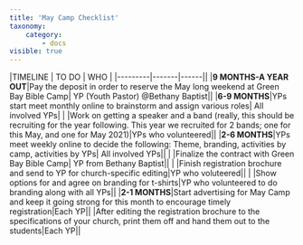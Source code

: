 ```yaml
---
title: 'May Camp Checklist'
taxonomy:
    category:
        - docs
visible: true
---
```


|TIMELINE | TO DO | WHO |
|---------|-------|------||
|**9 MONTHS-A YEAR OUT**|Pay the deposit in order to reserve the May long weekend at Green Bay Bible Camp| YP (Youth Pastor) @Bethany Baptist||
|**6-9 MONTHS**|YPs start meet monthly online to brainstorm and assign various roles| All involved YPs|
|  |Work on getting a speaker and a band (really, this should be recruiting for the year following. This year we recruited for 2 bands; one for this May, and one for May 2021)|YPs who volunteered||
|**2-6 MONTHS**|YPs meet weekly online to decide the following: Theme, branding, activities by camp, activities by YPs| All involved YPs||
|   |Finalize the contract with Green Bay Bible Camp| YP from Bethany Baptist||
|   |Finish registration brochure and send to YP for church-specific editing|YP who voluteered||
|   |Show options for and agree on branding for t-shirts|YP who volunteered to do branding along with all YPs||
|**2-1 MONTHS**|Start advertising for May Camp and keep it going strong for this month to encourage timely registration|Each YP||
|After editing the registration brochure to the specifications of your church, print them off and hand them out to the students|Each YP||

